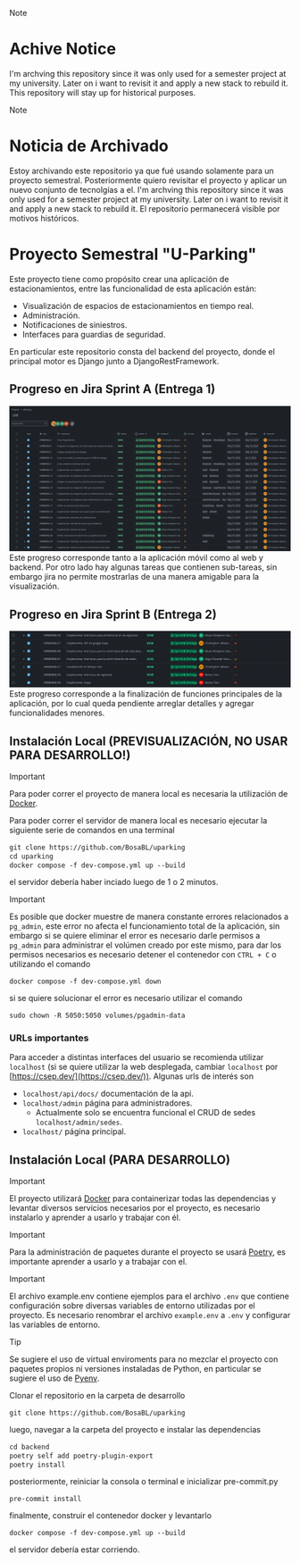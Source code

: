 > [!NOTE]  
> # Achive Notice
> I'm archving this repository since it was only used for a semester project at my university. Later on i want to revisit it and apply a new stack to rebuild it.
> This repository will stay up for historical purposes.

> [!NOTE]  
> # Noticia de Archivado
> Estoy archivando este repositorio ya que fué usando solamente para un proyecto semestral. Posteriormente quiero revisitar el proyecto y aplicar un nuevo conjunto de tecnolgías a el.
> I'm archving this repository since it was only used for a semester project at my university. Later on i want to revisit it and apply a new stack to rebuild it.
> El repositorio permanecerá visible por motivos históricos.

# Proyecto Semestral "U-Parking"

Este proyecto tiene como propósito crear una aplicación de estacionamientos, entre las funcionalidad de esta aplicación están:

- Visualización de espacios de estacionamientos en tiempo real.
- Administración.
- Notificaciones de siniestros.
- Interfaces para guardias de seguridad.

En particular este repositorio consta del backend del proyecto, donde el principal motor es Django junto a DjangoRestFramework.

## Progreso en Jira Sprint A (Entrega 1)
![Imágen Progreso en Jira](https://raw.githubusercontent.com/BosaBL/uparking/main/artifacts/jira_avance_1.png)
Este progreso corresponde tanto a la aplicación móvil como al web y backend. Por otro lado hay algunas tareas que contienen sub-tareas, sin embargo jira no permite mostrarlas de una manera amigable para la visualización.

## Progreso en Jira Sprint B (Entrega 2)
![Imágen Progreso en Jira](https://raw.githubusercontent.com/BosaBL/uparking/main/artifacts/jira_avance_2.png)
Este progreso corresponde a la finalización de funciones principales de la aplicación, por lo cual queda pendiente arreglar detalles y agregar funcionalidades menores.

## Instalación Local (PREVISUALIZACIÓN, NO USAR PARA DESARROLLO!)

> [!IMPORTANT]
> Para poder correr el proyecto de manera local es necesaria la utilización de [Docker](https://docs.docker.com/engine/install/).

Para poder correr el servidor de manera local es necesario ejecutar la siguiente serie de comandos en una terminal

```shell
git clone https://github.com/BosaBL/uparking
cd uparking
docker compose -f dev-compose.yml up --build
```

el servidor debería haber inciado luego de 1 o 2 minutos.

> [!IMPORTANT]
> Es posible que docker muestre de manera constante errores relacionados a `pg_admin`, este error no afecta el funcionamiento total de la aplicación, sin embargo si se quiere eliminar el error es necesario darle permisos a `pg_admin` para administrar el volúmen creado por este mismo, para dar los permisos necesarios es necesario detener el contenedor con `CTRL + C` o utilizando el comando
>
> ```
> docker compose -f dev-compose.yml down
> ```
>
> si se quiere solucionar el error es necesario utilizar el comando
>
> ```
> sudo chown -R 5050:5050 volumes/pgadmin-data
> ```

### URLs importantes

Para acceder a distintas interfaces del usuario se recomienda utilizar `localhost` (si se quiere utilizar la web desplegada, cambiar `localhost` por [https://csep.dev/](https://csep.dev/)). Algunas urls de interés son

- `localhost/api/docs/` documentación de la api.
- `localhost/admin` página para administradores.
  - Actualmente solo se encuentra funcional el CRUD de sedes `localhost/admin/sedes`.
- `localhost/` página principal.

## Instalación Local (PARA DESARROLLO)

> [!IMPORTANT]
> El proyecto utilizará [Docker](https://docs.docker.com/engine/install/) para containerizar todas las dependencias y levantar diversos servicios necesarios por el proyecto, es necesario instalarlo y aprender a usarlo y trabajar con él.

> [!IMPORTANT]
> Para la administración de paquetes durante el proyecto se usará [Poetry](https://python-poetry.org/), es importante aprender a usarlo y a trabajar con el.

> [!IMPORTANT]
> El archivo example.env contiene ejemplos para el archivo `.env` que contiene configuración sobre diversas variables de entorno utilizadas por el proyecto. Es necesario renombrar el archivo `example.env` a `.env` y configurar las variables de entorno.

> [!TIP]
> Se sugiere el uso de virtual enviroments para no mezclar el proyecto con paquetes propios ni versiones instaladas de Python, en particular se sugiere el uso de [Pyenv](https://github.com/pyenv/pyenv).

Clonar el repositorio en la carpeta de desarrollo

```shell
git clone https://github.com/BosaBL/uparking
```

luego, navegar a la carpeta del proyecto e instalar las dependencias

```shell
cd backend
poetry self add poetry-plugin-export
poetry install
```

posteriormente, reiniciar la consola o terminal e inicializar pre-commit.py

```shell
pre-commit install
```

finalmente, construir el contenedor docker y levantarlo

```shell
docker compose -f dev-compose.yml up --build
```

el servidor debería estar corriendo.
